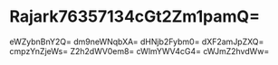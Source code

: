 # Rajark76357134cGt2Zm1pamQ=
eWZybnBnY2Q=
dm9neWNqbXA=
dHNjb2Fybm0=
dXF2amJpZXQ=
cmpzYnZjeWs=
Z2h2dWV0em8=
cWlmYWV4cG4=
cWJmZ2hvdWw=
